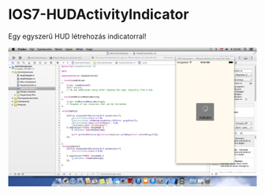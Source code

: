 IOS7-HUDActivityIndicator
=========================

Egy egyszerű HUD létrehozás indicatorral!

![alt tag](https://github.com/PecsXcode/IOS7-HUDActivityIndicator/blob/master/IOS%207%20HUD.png)

